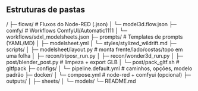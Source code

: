 ## Estruturas de pastas ##


/
├─ flows/                    # Fluxos do Node-RED (.json)
│  └─ model3d.flow.json
├─ comfy/                    # Workflows ComfyUI/Automatic1111
│  └─ workflows/sdxl_modelsheets.json
├─ prompts/                  # Templates de prompts (YAML/MD)
│  ├─ modelsheet.yml
│  └─ styles/stylized_wildrift.md
├─ scripts/
│  ├─ modelsheet/layout.py   # monta frente/lado/costas/topo em uma folha
│  ├─ recon/triposr_run.py
│  ├─ recon/wonder3d_run.py
│  ├─ post/blender_post.py   # limpeza + export GLB
│  └─ post/pack_gltf.sh      # gltfpack
├─ configs/
│  └─ pipeline.default.yml   # caminhos, opções, modelo padrão
├─ docker/
│  └─ compose.yml            # node-red + comfyui (opcional)
├─ outputs/
│  ├─ sheets/
│  └─ models/
└─ README.md
